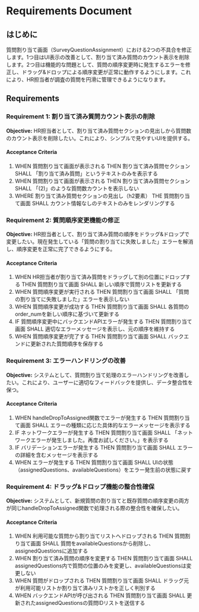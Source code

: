 # Requirements Document

## はじめに
質問割り当て画面（SurveyQuestionAssignment）における2つの不具合を修正します。1つ目はUI表示の改善として、割り当て済み質問のカウント表示を削除します。2つ目は機能的な問題として、質問の順序変更時に発生するエラーを修正し、ドラッグ&ドロップによる順序変更が正常に動作するようにします。これにより、HR担当者が調査の質問を円滑に管理できるようになります。

## Requirements

### Requirement 1: 割り当て済み質問カウント表示の削除
**Objective:** HR担当者として、割り当て済み質問セクションの見出しから質問数のカウント表示を削除したい。これにより、シンプルで見やすいUIを提供する。

#### Acceptance Criteria
1. WHEN 質問割り当て画面が表示される THEN 割り当て済み質問セクション SHALL 「割り当て済み質問」というテキストのみを表示する
2. WHEN 質問割り当て画面が表示される THEN 割り当て済み質問セクション SHALL 「(2)」のような質問数カウントを表示しない
3. WHERE 割り当て済み質問セクションの見出し（h2要素） THE 質問割り当て画面 SHALL カウント情報なしのテキストのみをレンダリングする

### Requirement 2: 質問順序変更機能の修正
**Objective:** HR担当者として、割り当て済み質問の順序をドラッグ&ドロップで変更したい。現在発生している「質問の割り当てに失敗しました」エラーを解消し、順序変更を正常に完了できるようにする。

#### Acceptance Criteria
1. WHEN HR担当者が割り当て済み質問をドラッグして別の位置にドロップする THEN 質問割り当て画面 SHALL 新しい順序で質問リストを更新する
2. WHEN 質問順序変更が実行される THEN 質問割り当て画面 SHALL 「質問の割り当てに失敗しました」エラーを表示しない
3. WHEN 質問順序変更が成功する THEN 質問割り当て画面 SHALL 各質問のorder_numを新しい順序に基づいて更新する
4. IF 質問順序変更中にバックエンドAPIエラーが発生する THEN 質問割り当て画面 SHALL 適切なエラーメッセージを表示し、元の順序を維持する
5. WHEN 質問順序変更が完了する THEN 質問割り当て画面 SHALL バックエンドに更新された質問順序を保存する

### Requirement 3: エラーハンドリングの改善
**Objective:** システムとして、質問割り当て処理のエラーハンドリングを改善したい。これにより、ユーザーに適切なフィードバックを提供し、データ整合性を保つ。

#### Acceptance Criteria
1. WHEN handleDropToAssigned関数でエラーが発生する THEN 質問割り当て画面 SHALL エラーの種類に応じた具体的なエラーメッセージを表示する
2. IF ネットワークエラーが発生する THEN 質問割り当て画面 SHALL 「ネットワークエラーが発生しました。再度お試しください。」を表示する
3. IF バリデーションエラーが発生する THEN 質問割り当て画面 SHALL エラーの詳細を含むメッセージを表示する
4. WHEN エラーが発生する THEN 質問割り当て画面 SHALL UIの状態（assignedQuestions、availableQuestions）をエラー発生前の状態に戻す

### Requirement 4: ドラッグ&ドロップ機能の整合性確保
**Objective:** システムとして、新規質問の割り当てと既存質問の順序変更の両方が同じhandleDropToAssigned関数で処理される際の整合性を確保したい。

#### Acceptance Criteria
1. WHEN 利用可能な質問から割り当てリストへドロップされる THEN 質問割り当て画面 SHALL 質問をavailableQuestionsから削除し、assignedQuestionsに追加する
2. WHEN 割り当て済み質問の順序を変更する THEN 質問割り当て画面 SHALL assignedQuestions内で質問の位置のみを変更し、availableQuestionsは変更しない
3. WHEN 質問がドロップされる THEN 質問割り当て画面 SHALL ドラッグ元が利用可能リストか割り当て済みリストかを正しく判別する
4. WHEN バックエンドAPIが呼び出される THEN 質問割り当て画面 SHALL 更新されたassignedQuestionsの質問IDリストを送信する
